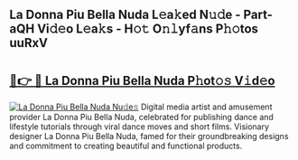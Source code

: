 ## La Donna Piu Bella Nuda L𝚎a𝚔ed N𝚞𝚍e - Part-aQH Vi𝚍𝚎o L𝚎a𝚔s - H𝚘𝚝 O𝚗𝚕yf𝚊ns P𝚑𝚘tos uuRxV

# <h2><a href="http://kfexv6g.oniu.top/?m=La+Donna+Piu+Bella+Nuda">🔗👉 🔴 La Donna Piu Bella Nuda P𝚑ot𝚘𝚜 V𝚒d𝚎o</a></h2>

[![La Donna Piu Bella Nuda Nu𝚍e𝚜](https://i.imgur.com/0qMVB7G.gif)](http://kfexv6g.oniu.top/?m=La+Donna+Piu+Bella+Nuda)
Digital media artist and amusement provider La Donna Piu Bella Nuda, celebrated for publishing dance and lifestyle tutorials through viral dance moves and short films. Visionary designer La Donna Piu Bella Nuda, famed for their groundbreaking designs and commitment to creating beautiful and functional products.  

